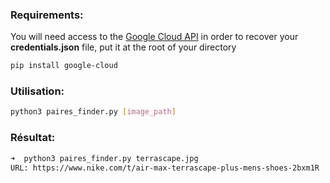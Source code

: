### Requirements:

You will need access to the [Google Cloud API](https://console.cloud.google.com/) in order to recover your **credentials.json** file, put it at the root of your directory

```bash
pip install google-cloud
```

### Utilisation:

```bash
python3 paires_finder.py [image_path]
```

### Résultat:

```bash
➜  python3 paires_finder.py terrascape.jpg 
URL: https://www.nike.com/t/air-max-terrascape-plus-mens-shoes-2bxm1R
```